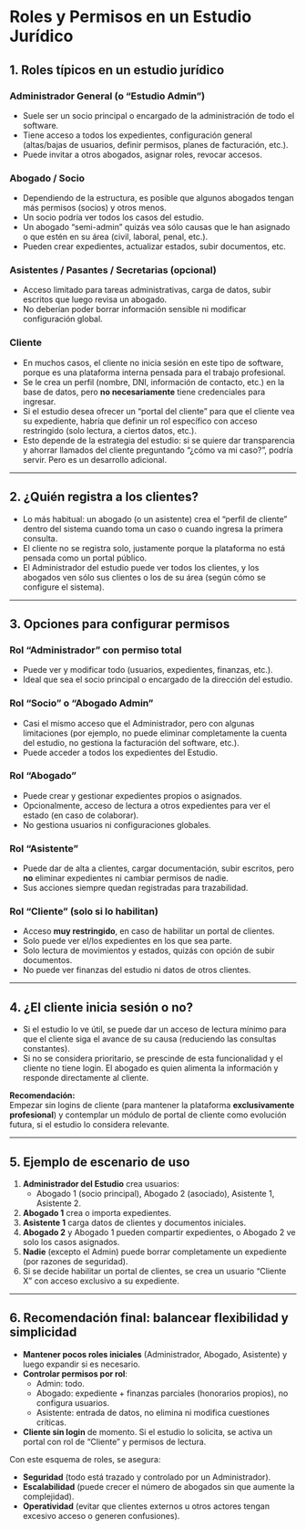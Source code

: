 # Roles y Permisos en un Estudio Jurídico

## 1. Roles típicos en un estudio jurídico

### Administrador General (o “Estudio Admin”)
- Suele ser un socio principal o encargado de la administración de todo el software.  
- Tiene acceso a todos los expedientes, configuración general (altas/bajas de usuarios, definir permisos, planes de facturación, etc.).  
- Puede invitar a otros abogados, asignar roles, revocar accesos.

### Abogado / Socio
- Dependiendo de la estructura, es posible que algunos abogados tengan más permisos (socios) y otros menos.  
- Un socio podría ver todos los casos del estudio.  
- Un abogado “semi-admin” quizás vea sólo causas que le han asignado o que estén en su área (civil, laboral, penal, etc.).  
- Pueden crear expedientes, actualizar estados, subir documentos, etc.

### Asistentes / Pasantes / Secretarias (opcional)
- Acceso limitado para tareas administrativas, carga de datos, subir escritos que luego revisa un abogado.  
- No deberían poder borrar información sensible ni modificar configuración global.

### Cliente
- En muchos casos, el cliente no inicia sesión en este tipo de software, porque es una plataforma interna pensada para el trabajo profesional.  
- Se le crea un perfil (nombre, DNI, información de contacto, etc.) en la base de datos, pero **no necesariamente** tiene credenciales para ingresar.  
- Si el estudio desea ofrecer un “portal del cliente” para que el cliente vea su expediente, habría que definir un rol específico con acceso restringido (solo lectura, a ciertos datos, etc.).  
- Esto depende de la estrategia del estudio: si se quiere dar transparencia y ahorrar llamados del cliente preguntando “¿cómo va mi caso?”, podría servir. Pero es un desarrollo adicional.

---

## 2. ¿Quién registra a los clientes?
- Lo más habitual: un abogado (o un asistente) crea el “perfil de cliente” dentro del sistema cuando toma un caso o cuando ingresa la primera consulta.  
- El cliente no se registra solo, justamente porque la plataforma no está pensada como un portal público.  
- El Administrador del estudio puede ver todos los clientes, y los abogados ven sólo sus clientes o los de su área (según cómo se configure el sistema).

---

## 3. Opciones para configurar permisos

### Rol “Administrador” con permiso total
- Puede ver y modificar todo (usuarios, expedientes, finanzas, etc.).  
- Ideal que sea el socio principal o encargado de la dirección del estudio.

### Rol “Socio” o “Abogado Admin”
- Casi el mismo acceso que el Administrador, pero con algunas limitaciones (por ejemplo, no puede eliminar completamente la cuenta del estudio, no gestiona la facturación del software, etc.).  
- Puede acceder a todos los expedientes del Estudio.

### Rol “Abogado”
- Puede crear y gestionar expedientes propios o asignados.  
- Opcionalmente, acceso de lectura a otros expedientes para ver el estado (en caso de colaborar).  
- No gestiona usuarios ni configuraciones globales.

### Rol “Asistente”
- Puede dar de alta a clientes, cargar documentación, subir escritos, pero **no** eliminar expedientes ni cambiar permisos de nadie.  
- Sus acciones siempre quedan registradas para trazabilidad.

### Rol “Cliente” (solo si lo habilitan)
- Acceso **muy restringido**, en caso de habilitar un portal de clientes.  
- Solo puede ver el/los expedientes en los que sea parte.  
- Solo lectura de movimientos y estados, quizás con opción de subir documentos.  
- No puede ver finanzas del estudio ni datos de otros clientes.

---

## 4. ¿El cliente inicia sesión o no?
- Si el estudio lo ve útil, se puede dar un acceso de lectura mínimo para que el cliente siga el avance de su causa (reduciendo las consultas constantes).  
- Si no se considera prioritario, se prescinde de esta funcionalidad y el cliente no tiene login. El abogado es quien alimenta la información y responde directamente al cliente.

**Recomendación:**  
Empezar sin logins de cliente (para mantener la plataforma **exclusivamente profesional**) y contemplar un módulo de portal de cliente como evolución futura, si el estudio lo considera relevante.

---

## 5. Ejemplo de escenario de uso
1. **Administrador del Estudio** crea usuarios:  
   - Abogado 1 (socio principal), Abogado 2 (asociado), Asistente 1, Asistente 2.  
2. **Abogado 1** crea o importa expedientes.  
3. **Asistente 1** carga datos de clientes y documentos iniciales.  
4. **Abogado 2** y Abogado 1 pueden compartir expedientes, o Abogado 2 ve solo los casos asignados.  
5. **Nadie** (excepto el Admin) puede borrar completamente un expediente (por razones de seguridad).  
6. Si se decide habilitar un portal de clientes, se crea un usuario “Cliente X” con acceso exclusivo a su expediente.

---

## 6. Recomendación final: balancear flexibilidad y simplicidad
- **Mantener pocos roles iniciales** (Administrador, Abogado, Asistente) y luego expandir si es necesario.  
- **Controlar permisos por rol**:  
  - Admin: todo.  
  - Abogado: expediente + finanzas parciales (honorarios propios), no configura usuarios.  
  - Asistente: entrada de datos, no elimina ni modifica cuestiones críticas.  
- **Cliente sin login** de momento. Si el estudio lo solicita, se activa un portal con rol de “Cliente” y permisos de lectura.

Con este esquema de roles, se asegura:
- **Seguridad** (todo está trazado y controlado por un Administrador).  
- **Escalabilidad** (puede crecer el número de abogados sin que aumente la complejidad).  
- **Operatividad** (evitar que clientes externos u otros actores tengan excesivo acceso o generen confusiones).
